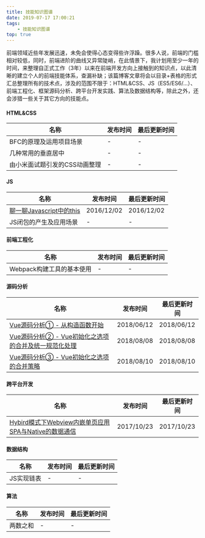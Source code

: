 ```yaml
---
title: 技能知识图谱
date: 2019-07-17 17:00:21
tags:
	- 技能知识图谱
top: true
---
```

前端领域近些年发展迅速，未免会使得心态变得些许浮躁。很多人说，前端的门槛相对较低，同时，前端进阶的曲线又异常陡峭，在此情景下，我计划用至少一年的时间，来整理自正式工作（3年）以来在前端开发方向上接触到的知识点，以此清晰的建立个人的前端技能体系，查漏补缺；该篇博客文章将会以目录+表格的形式汇总整理所有的技术点，涉及的范围不限于：HTML&CSS、JS（ES5/ES6/...）、前端工程化、框架源码分析、跨平台开发实践、算法及数据结构等，除此之外，还会涉猎一些关于其它方向的技能点。

<!-- more -->

#### HTML&CSS

| 名称 | 发布时间  | 最后更新时间 | 
| ------------ | ------------ | ------------ | 
|  BFC的原理及运用项目场景 |  - |  - | 
|  几种常用的垂直居中 |  - |  - |
|  由小米面试题引发的CSS动画整理 |  - |  - |

#### JS
| 名称 | 发布时间  | 最后更新时间 | 
| ------------ | ------------ | ------------ | 
|  [聊一聊Javascript中的this](http://mife.io/2016/12/02/%E8%81%8A%E4%B8%80%E8%81%8AJavascript%E4%B8%AD%E7%9A%84this/) |  2016/12/02 | 2016/12/02  |
|JS闭包的产生及应用场景|-|-|

#### 前端工程化
| 名称 | 发布时间  | 最后更新时间 | 
| ------------ | ------------ | ------------ | 
|Webpack构建工具的基本使用|-|-|

#### 源码分析
| 名称 | 发布时间  | 最后更新时间 | 
| ------------ | ------------ | ------------ | 
|[Vue源码分析① - 从构造函数开始](http://mife.io/2018/06/12/Vue-2-5-9-%E6%BA%90%E7%A0%81%E5%88%86%E6%9E%90%EF%BC%88%E4%B8%80%EF%BC%89-%E4%BB%8E%E6%9E%84%E9%80%A0%E5%87%BD%E6%95%B0%E5%BC%80%E5%A7%8B/)|2018/06/12|2018/06/12|
|[Vue源码分析② - Vue初始化之选项的合并及统一规范化处理](http://mife.io/2018/08/08/Vue-2-5-9-%E6%BA%90%E7%A0%81%E5%88%86%E6%9E%90%EF%BC%88%E4%BA%8C%EF%BC%89-Vue%E5%88%9D%E5%A7%8B%E5%8C%96%E4%B9%8B%E9%80%89%E9%A1%B9%E7%9A%84%E5%90%88%E5%B9%B6%E5%8F%8A%E7%BB%9F%E4%B8%80%E8%A7%84%E8%8C%83%E5%8C%96%E5%A4%84%E7%90%86/)|2018/08/08|2018/08/08|
|[Vue源码分析③ - Vue初始化之选项的合并策略](http://mife.io/2018/08/10/Vue-2-5-9-%E6%BA%90%E7%A0%81%E5%88%86%E6%9E%90%EF%BC%88%E4%B8%89%EF%BC%89-Vue%E5%88%9D%E5%A7%8B%E5%8C%96%E4%B9%8B%E9%80%89%E9%A1%B9%E7%9A%84%E5%90%88%E5%B9%B6%E7%AD%96%E7%95%A5/)|2018/08/10|2018/08/10|

#### 跨平台开发
| 名称 | 发布时间  | 最后更新时间 | 
| ------------ | ------------ | ------------ | 
|[Hybird模式下Webview内嵌单页应用SPA与Native的数据通信](http://mife.io/2017/10/23/Hybird%E6%B7%B7%E5%90%88%E5%BC%80%E5%8F%91%E6%A8%A1%E5%BC%8F%E4%B9%8BWebview%E5%86%85%E5%B5%8C%E5%8D%95%E9%A1%B5%E5%BA%94%E7%94%A8SPA%E4%B8%8ENative%E7%9A%84%E6%95%B0%E6%8D%AE%E9%80%9A%E4%BF%A1/)|2017/10/23|2017/10/23|

#### 数据结构
| 名称 | 发布时间  | 最后更新时间 | 
| ------------ | ------------ | ------------ | 
|JS实现链表|-|-|

#### 算法
| 名称 | 发布时间  | 最后更新时间 | 
| ------------ | ------------ | ------------ | 
|两数之和|-|-|


